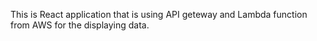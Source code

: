 This is React application that is using API geteway and Lambda function from AWS for the displaying data.
